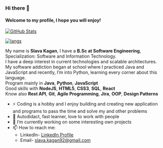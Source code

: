 ### Hi there 👋

#### Welcome to my profile, I hope you will enjoy!

[![GitHub Stats](https://github-readme-stats.vercel.app/api?username=SlavaKagan&show_icons=true&count_private=true&theme=radical)](https://github.com/SlavaKagan/github-readme-stats)

[![langs](https://github-readme-stats.vercel.app/api/top-langs/?username=SlavaKagan&layout=compact)](https://github.com/SlavaKagan/github-readme-stats)

My name is <b>Slava Kagan</b>, I have a <b>B.Sc at Software Engineering</b>, Specialization: Software and Information Technology.<br>
I have a deep interest in current technologies and scalable architectures.<br>
My software addiction began at school where I practiced Java and JavaScript and recently, I’m into Python, learning every corner about this language.<br>
Program mainly in <b>Java</b>, <b>Python</b>, <b>JavaScript</b> <br>
Good skills with <b>NodeJS</b>, <b>HTML5</b>, <b>CSS3</b>, <b>SQL</b>, <b>React</b><br>
Know also <b>Rest API</b>, <b>Git</b>, <b>Agile Programming</b>, <b>Jira</b>, <b>OOP</b>, <b>Design Patterns</b>

- ⚡ Coding is a hobby and I enjoy building and creating new application and programs to pass the time and solve my and other problems
- 🌱 Autodidact, fast learner, love to work with people
- 🔭 I’m currently working on some interesting own projects
- 📫 How to reach me:
  * LinkedIn- [LinkedIn Profile](https://www.linkedin.com/in/slava-kagan-4b776596/)
  * Email- slava.kagan92@gmail.com

<!--
**SlavaKagan/SlavaKagan** is a ✨ _special_ ✨ repository because its `README.md` (this file) appears on your GitHub profile.

Here are some ideas to get you started:

- 🔭 I’m currently working on ...
- 🌱 I’m currently learning ...
- 👯 I’m looking to collaborate on ...
- 🤔 I’m looking for help with ...
- 💬 Ask me about ...
- 📫 How to reach me: ...
- 😄 Pronouns: ...
- ⚡ Fun fact: ...
-->
